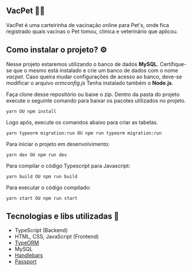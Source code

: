 ## VacPet  🐶🐱
VacPet é uma carteirinha de vacinação online para Pet's, onde fica registrado quais vacinas o Pet tomou, clinica e veterinário que aplicou. 


## Como instalar o projeto? ⚙️

Nesse projeto estaremos utilizando o banco de dados **MySQL**. Certifique-se que o mesmo está instalado e crie um banco de dados com o nome *vacpet*.  Caso queira mudar configurações de acesso ao banco, deve-se modificar o arquivo *ormconfig.js*
Tenha instalado também o **Node.js**.

Faça clone desse repositório ou baixe o zip. Dentro da pasta do projeto execute o seguinte comando para baixar os pacotes utilizados no projeto.

    yarn OU npm install

Logo após, execute os comandos abaixo para criar as tabelas.
 
    yarn typeorm migration:run OU npm run typeorm migration:run
    
Para iniciar o projeto em desenvolvimento:
 
    yarn dev OU npm run dev

Para compilar o código Typescript para Javascript:
 
    yarn build OU npm run build
Para executar o código compilado: 
				  
	yarn start OU npm run start
     
## Tecnologias e libs utilizadas 🚀
- TypeScript (Backend)
- HTML, CSS, JavaScript (Frontend)
- [TypeORM](https://typeorm.io/#/)
- MySQL
- [Handlebars](https://handlebarsjs.com/)
- [Passport](http://www.passportjs.org/)